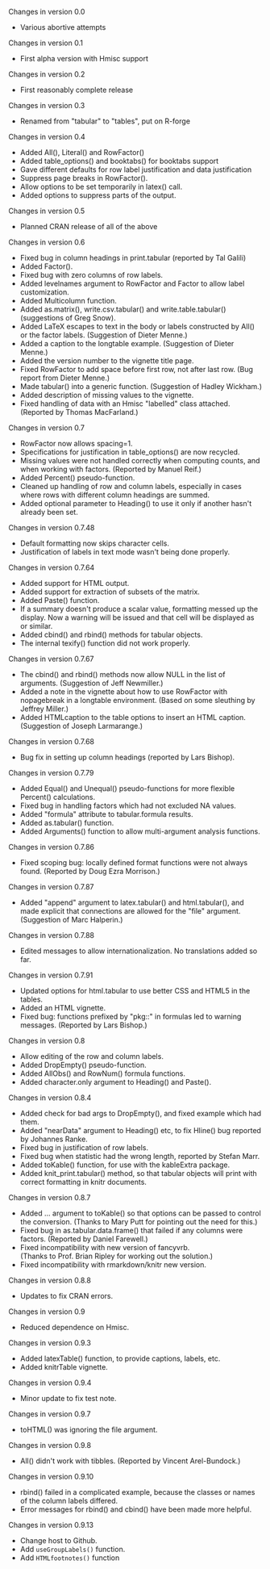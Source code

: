 Changes in version 0.0

- Various abortive attempts

Changes in version 0.1

- First alpha version with Hmisc support

Changes in version 0.2  

- First reasonably complete release

Changes in version 0.3

- Renamed from "tabular" to "tables", put on R-forge

Changes in version 0.4

- Added All(), Literal() and RowFactor()
- Added table_options() and booktabs() for booktabs support
- Gave different defaults for row label justification and data justification
- Suppress page breaks in RowFactor().
- Allow options to be set temporarily in latex() call.
- Added options to suppress parts of the output.

Changes in version 0.5

- Planned CRAN release of all of the above

Changes in version 0.6

- Fixed bug in column headings in print.tabular (reported by Tal Galili)
- Added Factor().
- Fixed bug with zero columns of row labels.
- Added levelnames argument to RowFactor and Factor to allow label customization.
- Added Multicolumn function.
- Added as.matrix(), write.csv.tabular() and write.table.tabular() (suggestions of Greg Snow).
- Added LaTeX escapes to text in the body or labels constructed by All() or the factor labels.  (Suggestion of Dieter Menne.)
- Added a caption to the longtable example.  (Suggestion of Dieter Menne.)
- Added the version number to the vignette title page.
- Fixed RowFactor to add space before first row, not after last row. (Bug report from Dieter Menne.)
- Made tabular() into a generic function.  (Suggestion of Hadley Wickham.)
- Added description of missing values to the vignette.
- Fixed handling of data with an Hmisc "labelled" class
attached.  (Reported by Thomas MacFarland.)
	
Changes in version 0.7

- RowFactor now allows spacing=1.
- Specifications for justification in table_options() are now recycled.
- Missing values were not handled correctly when computing counts, and when working with factors.  (Reported by Manuel Reif.)
- Added Percent() pseudo-function. 
- Cleaned up handling of row and column labels, especially in cases where rows with different column headings are summed.
- Added optional parameter to Heading() to use it only if another hasn't already been set.
      
Changes in version 0.7.48

- Default formatting now skips character cells.
- Justification of labels in text mode wasn't being done properly.
      
Changes in version 0.7.64
      
- Added support for HTML output.
- Added support for extraction of subsets of the matrix.
- Added Paste() function.
- If a summary doesn't produce a scalar value, formatting
messed up the display.  Now a warning will be issued and that
cell will be displayed as <NA> or similar.
- Added cbind() and rbind() methods for tabular objects.
- The internal texify() function did not work properly.
      
Changes in version 0.7.67

- The cbind() and rbind() methods now allow NULL in the list
of arguments.  (Suggestion of Jeff Newmiller.)
- Added a note in the vignette about how to use RowFactor with
nopagebreak in a longtable environment. (Based on some sleuthing by Jeffrey Miller.)
- Added HTMLcaption to the table options to insert an HTML caption. (Suggestion of Joseph Larmarange.)
      
Changes in version 0.7.68
      
- Bug fix in setting up column headings (reported by Lars Bishop).
      
Changes in version 0.7.79

- Added Equal() and Unequal() pseudo-functions for more flexible Percent() calculations.
- Fixed bug in handling factors which had not excluded NA values.
- Added "formula" attribute to tabular.formula results.
- Added as.tabular() function.
- Added Arguments() function to allow multi-argument analysis
functions.
      
Changes in version 0.7.86

- Fixed scoping bug:  locally defined format functions were not
always found.  (Reported by Doug Ezra Morrison.)

Changes in version 0.7.87
      
- Added "append" argument to latex.tabular() and html.tabular(),
and made explicit that connections are allowed for the "file"
argument. (Suggestion of Marc Halperin.)

Changes in version 0.7.88

- Edited messages to allow internationalization.  No translations 
added so far.
      
Changes in version 0.7.91

- Updated options for html.tabular to use better CSS and HTML5 in
the tables.
- Added an HTML vignette.
- Fixed bug:  functions prefixed by "pkg::" in formulas led to warning
messages. (Reported by Lars Bishop.)
      
Changes in version 0.8

- Allow editing of the row and column labels.
- Added DropEmpty() pseudo-function.
- Added AllObs() and RowNum() formula functions.
- Added character.only argument to Heading() and Paste().

Changes in version 0.8.4

- Added check for bad args to DropEmpty(), and fixed
example which had them.
- Added "nearData" argument to Heading() etc,
to fix Hline() bug reported by Johannes Ranke.
- Fixed bug in justification of row labels.
- Fixed bug when statistic had the wrong length,
reported by Stefan Marr.
- Added toKable() function, for use with the kableExtra
package.
- Added knit_print.tabular() method, so that tabular
objects will print with correct formatting in knitr 
documents.
      
Changes in version 0.8.7

- Added ... argument to toKable() so that options can be
passed to control the conversion.  (Thanks to Mary Putt
for pointing out the need for this.)
- Fixed bug in as.tabular.data.frame() that failed if any
columns were factors.  (Reported by Daniel Farewell.)
- Fixed incompatibility with new version of fancyvrb.  
(Thanks to Prof. Brian Ripley for working out the
solution.)
- Fixed incompatibility with rmarkdown/knitr new version.

Changes in version 0.8.8

- Updates to fix CRAN errors.

Changes in version 0.9
      
- Reduced dependence on Hmisc.
      
Changes in version 0.9.3

- Added latexTable() function, to provide captions, labels, etc.
- Added knitrTable vignette.
      
Changes in version 0.9.4

- Minor update to fix test note.

Changes in version 0.9.7

- toHTML() was ignoring the file argument.

Changes in version 0.9.8

- All() didn't work with tibbles.  (Reported by Vincent Arel-Bundock.)
      
Changes in version 0.9.10

- rbind() failed in a complicated example, because the classes
or names of the column labels differed.
- Error messages for rbind() and cbind() have been made more
helpful.
      
Changes in version 0.9.13

- Change host to Github.
- Add `useGroupLabels()` function.
- Add `HTMLfootnotes()` function
